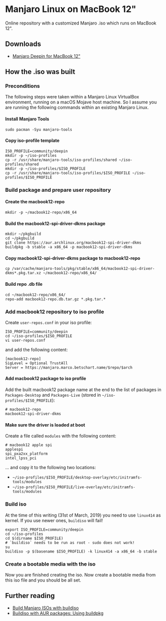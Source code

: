 # Manjaro Linux on MacBook 12"
Online repository with a customized Manjaro .iso which runs on MacBook 12".

## Downloads
- [Manjaro Deepin for MacBook 12"](https://github.com/marbetschar/Manjaro-Linux-on-MacBook-12/releases)

## How the .iso was built

### Preconditions

The following steps were taken within a Manjaro Linux VirtualBox environment, running on a macOS Mojave host machine. So I assume you are running the following commands within an existing Manjaro Linux.

#### Install Manjaro Tools

```
sudo pacman -Syu manjaro-tools
```

#### Copy iso-profile template

```
ISO_PROFILE=community/deepin
mkdir -p ~/iso-profiles
cp -r /usr/share/manjaro-tools/iso-profiles/shared ~/iso-profiles/shared
mkdir -p ~/iso-profiles/$ISO_PROFILE
cp -r /usr/share/manjaro-tools/iso-profiles/$ISO_PROFILE ~/iso-profiles/$ISO_PROFILE
```

### Build package and prepare user repository

#### Create the macbook12-repo

```
mkdir -p ~/macbook12-repo/x86_64
```

#### Build the macbook12-spi-driver-dkms package

```
mkdir ~/pkgbuild
cd ~/pkgbuild
git clone https://aur.archlinux.org/macbook12-spi-driver-dkms
buildpkg -b stable -a x86_64 -p macbook12-spi-driver-dkms
```

#### Copy macbook12-spi-driver-dkms package to macbook12-repo

```
cp /var/cache/manjaro-tools/pkg/stable/x86_64/macbook12-spi-driver-dkms*.pkg.tar.xz ~/macbook12-repo/x86_64/
```

#### Build repo .db file

```
cd ~/macbook12-repo/x86_64/
repo-add macbook12-repo.db.tar.gz *.pkg.tar.*
```

### Add macbook12 repository to iso profile

Create `user-repos.conf` in your iso profile:

```
ISO_PROFILE=community/deepin
cd ~/iso-profiles/$ISO_PROFILE
vi user-repos.conf
```

and add the following content:

```
[macbook12-repo]
SigLevel = Optional TrustAll
Server = https://manjaro.marco.betschart.name/$repo/$arch
```

#### Add macbook12 package to iso profile

Add the built macbook12 package name at the end to the list of packages in `Packages-Desktop` and `Packages-Live` (stored in `~/iso-profiles/$ISO_PROFILE`):

```
# macbook12-repo
macbook12-spi-driver-dkms
```

#### Make sure the driver is loaded at boot

Create a file called `modules` with the following content:

```
# macbook12 apple spi
applespi
spi_pxa2xx_platform
intel_lpss_pci
```

... and copy it to the following two locations:

- `~/iso-profiles/$ISO_PROFILE/desktop-overlay/etc/initramfs-tools/modules`
- `~/iso-profiles/$ISO_PROFILE/live-overlay/etc/initramfs-tools/modules`

### Build iso

At the time of this writing (31st of March, 2019) you need to use `linux414` as kernel. If you use newer ones, `buildiso` will fail!

```
export ISO_PROFILE=community/deepin
cd ~/iso-profiles
cd $(dirname $ISO_PROFILE)
# `buildiso` needs to be run as root - sudo does not work!
su
buildiso -p $(basename $ISO_PROFILE) -k linux414 -a x86_64 -b stable
```

### Create a bootable media with the iso

Now you are finished creating the iso. Now create a bootable media from this iso file and you should be all set.

## Further reading
- [Build Manjaro ISOs with buildiso](https://wiki.manjaro.org/Build_Manjaro_ISOs_with_buildiso)
- [Buildiso with AUR packages: Using buildpkg](https://wiki.manjaro.org/Buildiso_with_AUR_packages:_Using_buildpkg)
